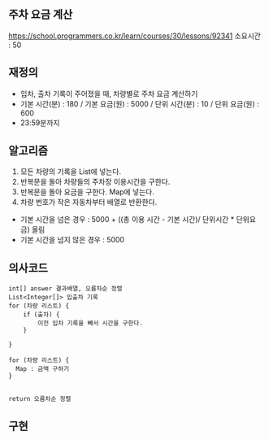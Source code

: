 ## 주차 요금 계산
https://school.programmers.co.kr/learn/courses/30/lessons/92341
소요시간 : 50


## 재정의
- 입차, 출차 기록이 주어졌을 때, 차량별로 주차 요금 계산하기
- 기본 시간(분) : 180	/ 기본 요금(원) : 5000	/ 단위 시간(분) : 10	/ 단위 요금(원) : 600
- 23:59분까지

## 알고리즘
1. 모든 차량의 기록을 List에 넣는다.
2. 반복문을 돌아 차량들의 주차장 이용시간을 구한다.
4. 반복문을 돌아 요금을 구한다. Map에 넣는다.
5. 차량 번호가 작은 자동차부터 배열로 반환한다.

- 기본 시간을 넘은 경우 : 5000  + ((총 이용 시간 - 기본 시간)/ 단위시간 * 단위요금) 올림
- 기본 시간을 넘지 않은 경우 : 5000


## 의사코드
```
int[] answer 결과배열, 오름차순 정렬
List<Integer[]> 입출차 기록
for (차량 리스트) {
    if (출차) {
        이전 입차 기록을 빼서 시간을 구한다. 
    }

}

for (차량 리스트) {
  Map : 금액 구하기
}


return 오름차순 정렬 
```


## 구현

